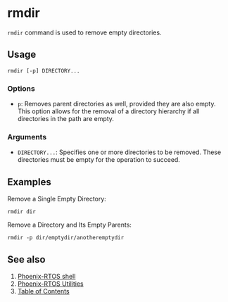 # rmdir

`rmdir` command is used to remove empty directories.

## Usage

```console
rmdir [-p] DIRECTORY...
```

### Options

- `p`: Removes parent directories as well, provided they are also empty.
This option allows for the removal of a directory hierarchy if all directories in the path are empty.

### Arguments

- `DIRECTORY...`: Specifies one or more directories to be removed.
These directories must be empty for the operation to succeed.

## Examples

Remove a Single Empty Directory:

```console
rmdir dir
```

Remove a Directory and Its Empty Parents:

```console
rmdir -p dir/emptydir/anotheremptydir
```

## See also

1. [Phoenix-RTOS shell](../index.md)
2. [Phoenix-RTOS Utilities](../../index.md)
3. [Table of Contents](../../../index.md)

